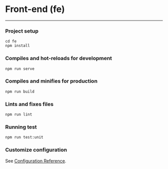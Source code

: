 # Front-end (fe)

---
### Project setup
```
cd fe
npm install
```

### Compiles and hot-reloads for development
```
npm run serve
```

### Compiles and minifies for production
```
npm run build
```

### Lints and fixes files
```
npm run lint
```

### Running test
```
npm run test:unit
```

### Customize configuration
See [Configuration Reference](https://cli.vuejs.org/config/).
